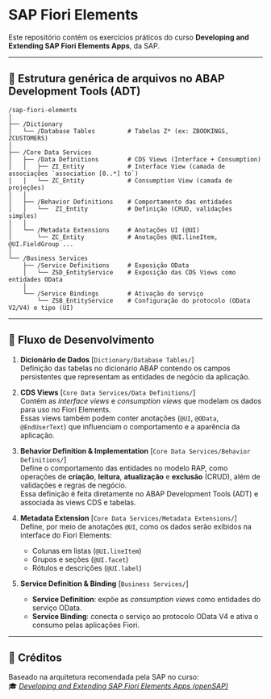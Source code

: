 # SAP Fiori Elements

Este repositório contém os exercícios práticos do curso **Developing and Extending SAP Fiori Elements Apps**, da SAP.

---

## 📂 Estrutura genérica de arquivos no ABAP Development Tools (ADT)
```
/sap-fiori-elements
│
├── /Dictionary
│   └── /Database Tables         # Tabelas Z* (ex: ZBOOKINGS, ZCUSTOMERS)
│
├── /Core Data Services
│   ├── /Data Definitions        # CDS Views (Interface + Consumption)
│   │   ├── ZI_Entity            # Interface View (camada de associações `association [0..*] to`)
│   │   └── ZC_Entity            # Consumption View (camada de projeções)
│   │
│   ├── /Behavior Definitions    # Comportamento das entidades
│   │   └──  ZI_Entity           # Definição (CRUD, validações simples)
│   │
│   └── /Metadata Extensions     # Anotações UI (@UI)
│       └── ZC_Entity            # Anotações @UI.lineItem, @UI.FieldGroup ...
│
└── /Business Services
    ├── /Service Definitions     # Exposição OData
    │   └── ZSD_EntityService    # Exposição das CDS Views como entidades OData
    │
    └── /Service Bindings        # Ativação do serviço
        └── ZSB_EntityService    # Configuração do protocolo (OData V2/V4) e tipo (UI)

```

---

## 🚀 Fluxo de Desenvolvimento

1. **Dicionário de Dados** [`Dictionary/Database Tables/`]  
   Definição das tabelas no dicionário ABAP contendo os campos persistentes que representam as entidades de negócio da aplicação.

2. **CDS Views** [`Core Data Services/Data Definitions/`]  
   Contém as *interface views* e *consumption views* que modelam os dados para uso no Fiori Elements.  
   Essas views também podem conter anotações (`@UI`, `@OData`, `@EndUserText`) que influenciam o comportamento e a aparência da aplicação.

3. **Behavior Definition & Implementation** [`Core Data Services/Behavior Definitions/`]  
   Define o comportamento das entidades no modelo RAP, como operações de **criação**, **leitura**, **atualização** e **exclusão** (CRUD), além de validações e regras de negócio.  
   Essa definição é feita diretamente no ABAP Development Tools (ADT) e associada às views CDS e tabelas.

4. **Metadata Extension** [`Core Data Services/Metadata Extensions/`]  
   Define, por meio de anotações `@UI`, como os dados serão exibidos na interface do Fiori Elements:  
   - Colunas em listas (`@UI.lineItem`)  
   - Grupos e seções (`@UI.facet`)  
   - Rótulos e descrições (`@UI.label`)

5. **Service Definition & Binding** [`Business Services/`]  
   - **Service Definition**: expõe as *consumption views* como entidades do serviço OData.  
   - **Service Binding**: conecta o serviço ao protocolo OData V4 e ativa o consumo pelas aplicações Fiori.

---

## 📌 Créditos

Baseado na arquitetura recomendada pela SAP no curso:  
🎓 *[Developing and Extending SAP Fiori Elements Apps (openSAP)](https://learning.sap.com/courses/developing-and-extending-sap-fiori-elements-apps)*
